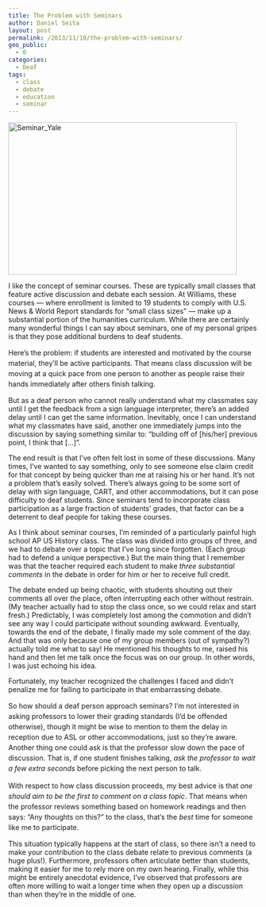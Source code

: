 ```yaml
---
title: The Problem with Seminars
author: Daniel Seita
layout: post
permalink: /2013/11/10/the-problem-with-seminars/
geo_public:
  - 0
categories:
  - Deaf
tags:
  - class
  - debate
  - education
  - seminar
---
```

[<img class="aligncenter size-large wp-image-1444" alt="Seminar_Yale" src="http://seitad.files.wordpress.com/2013/10/seminar_yale.jpg?w=460" width="460" height="307" />][1]

I like the concept of seminar courses. These are typically small classes that feature active discussion and debate each session. At Williams, these courses &#8212; where enrollment is limited to 19 students to comply with U.S. News & World Report standards for &#8220;small class sizes&#8221; &#8212; make up a substantial portion of the humanities curriculum. While there are certainly many wonderful things I can say about seminars, one of my personal gripes is that they pose additional burdens to deaf students.

<span style="line-height:1.5;">Here&#8217;s the problem: if students are interested and motivated by the course material, they&#8217;ll be active participants. That means class discussion will be moving at a quick pace from one person to another as people raise their hands immediately after others finish talking.</span>

But as a deaf person who cannot really understand what my classmates say until I get the feedback from a sign language interpreter, there&#8217;s an added delay until I can get the same information. Inevitably, once I can understand what my classmates have said, another one immediately jumps into the discussion by saying something similar to: &#8220;building off of [his/her] previous point, I think that […]&#8221;.

The end result is that I&#8217;ve often felt lost in some of these discussions. Many times, I&#8217;ve wanted to say something, only to see someone else claim credit for that concept by being quicker than me at raising his or her hand. It&#8217;s not a problem that&#8217;s easily solved. There&#8217;s always going to be some sort of delay with sign language, CART, and other accommodations, but it can pose difficulty to deaf students. Since seminars tend to incorporate class participation as a large fraction of students&#8217; grades, that factor can be a deterrent to deaf people for taking these courses.

As I think about seminar courses, I&#8217;m reminded of a particularly painful high school AP US History class. The class was divided into groups of three, and we had to debate over a topic that I&#8217;ve long since forgotten. (Each group had to defend a unique perspective.) But the main thing that I remember was that the teacher required each student to make *three substantial comments* in the debate in order for him or her to receive full credit.

The debate ended up being chaotic, with students shouting out their comments all over the place, often interrupting each other without restrain. (My teacher actually had to stop the class once, so we could relax and start fresh.) Predictably, I was completely lost among the commotion and didn&#8217;t see any way I could participate without sounding awkward. Eventually, towards the end of the debate, I finally made my sole comment of the day. And that was only because one of my group members (out of sympathy?) actually told me what to say! He mentioned his thoughts to me, raised his hand and then let me talk once the focus was on our group. In other words, I was just echoing his idea.

Fortunately, my teacher recognized the challenges I faced and didn&#8217;t penalize me for failing to participate in that embarrassing debate.

<span style="line-height:1.5;">So how should a deaf person approach seminars? I&#8217;m not interested in asking professors to lower their grading standards (I&#8217;d be offended otherwise), though it might be wise to mention to them the delay in reception due to ASL or other accommodations, just so they&#8217;re aware. Another thing one could ask is that the professor slow down the pace of discussion. That is, if one student finishes talking, <em>ask the professor to </em><em>wait a few extra seconds</em> before picking the next person to talk.</span>

<span style="line-height:1.5;">With respect to how class discussion proceeds, my best advice</span><span style="line-height:1.5;"> is that </span><em style="line-height:1.5;">one should aim to be the first to comment on a class topic</em><span style="line-height:1.5;">. That means when the professor reviews something based on homework readings and then says: &#8220;Any thoughts on this?&#8221; to the class, that&#8217;s the </span><em style="line-height:1.5;">best</em><span style="line-height:1.5;"> time for someone like me to participate.</span>

This situation typically happens at the start of class, so there isn&#8217;t a need to make your contribution to the class debate relate to previous comments (a huge plus!). Furthermore, professors often articulate better than students, making it easier for me to rely more on my own hearing. Finally, while this might be entirely anecdotal evidence, I&#8217;ve observed that professors are often more willing to wait a longer time when they open up a discussion than when they&#8217;re in the middle of one.

 [1]: http://seitad.files.wordpress.com/2013/10/seminar_yale.jpg